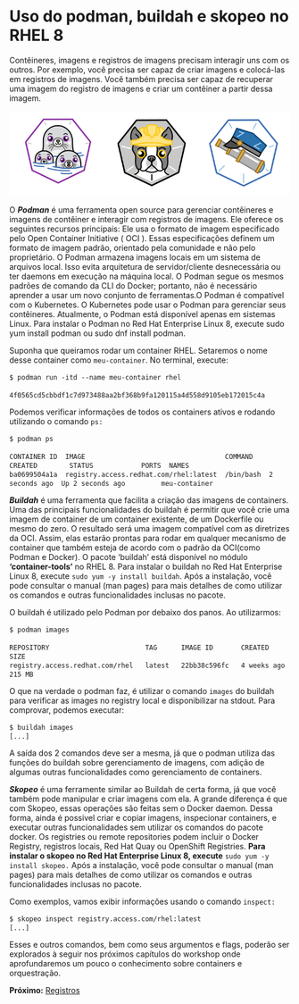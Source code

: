 
# Uso do podman, buildah e skopeo no RHEL 8

Contêineres, imagens e registros de imagens precisam interagir uns com os outros. Por exemplo, você precisa ser capaz de criar imagens e colocá-las em registros de imagens. Você também precisa ser capaz de recuperar uma imagem do registro de imagens e criar um contêiner a partir dessa imagem.

![Podman](../images/123.png)

O _**Podman**_ é uma ferramenta open source para gerenciar contêineres e imagens de contêiner e interagir com registros de imagens. Ele oferece os seguintes recursos principais:
Ele usa o formato de imagem especificado pelo Open Container Initiative ( OCI ). Essas especificações definem um formato de imagem padrão, orientado pela comunidade e não pelo proprietário. O Podman armazena imagens locais em um sistema de arquivos local. Isso evita arquitetura de servidor/cliente desnecessária ou ter daemons em execução na máquina local. O Podman segue os mesmos padrões de comando da CLI do Docker; portanto, não é necessário aprender a usar um novo conjunto de ferramentas.O Podman é compatível com o Kubernetes. O Kubernetes pode usar o Podman para gerenciar seus contêineres. Atualmente, o Podman está disponível apenas em sistemas Linux. Para instalar o Podman no Red Hat Enterprise Linux 8, execute sudo yum install podman ou sudo dnf install podman.

Suponha que queiramos rodar um container RHEL. Setaremos o nome desse container como `meu-container`.
No terminal, execute:

```
$ podman run -itd --name meu-container rhel

4f0565cd5cbbdf1c7d973488aa2bf368b9fa120115a4d558d9105eb172015c4a
```

Podemos verificar informações de todos os containers ativos e rodando utilizando o comando `ps:`

```
$ podman ps

CONTAINER ID  IMAGE                                   COMMAND    CREATED        STATUS            PORTS  NAMES
ba0699504a1a  registry.access.redhat.com/rhel:latest  /bin/bash  2 seconds ago  Up 2 seconds ago         meu-container
```

_**Buildah**_
é uma ferramenta que facilita a criação das imagens de containers. Uma das principais funcionalidades do buildah é permitir que você crie uma imagem de container de um container existente, de um Dockerfile ou mesmo do zero. O resultado será uma imagem compatível com as diretrizes da OCI. Assim, elas estarão prontas para rodar em qualquer mecanismo de container que também esteja de acordo com o padrão da OCI(como Podman e Docker). O pacote ‘buildah’ está disponível no módulo **‘container-tools’**  no RHEL 8.
Para instalar o buildah no Red Hat Enterprise Linux 8, execute `sudo yum -y install buildah`.
Após a instalação, você pode consultar o manual (man pages) para mais detalhes de como utilizar os comandos e outras funcionalidades inclusas no pacote.

O buildah é utilizado pelo Podman por debaixo dos panos. Ao utilizarmos:

```
$ podman images

REPOSITORY                        TAG      IMAGE ID       CREATED       SIZE
registry.access.redhat.com/rhel   latest   22bb38c596fc   4 weeks ago   215 MB
```

O que na verdade o podman faz, é utilizar o comando `images` do buildah para verificar as images no registry local e disponibilizar na stdout.
Para comprovar, podemos executar:

```
$ buildah images
[...]
```

A saída dos 2 comandos deve ser a mesma, já que o podman utiliza das funções do buildah sobre gerenciamento de imagens, com adição de algumas outras funcionalidades como gerenciamento de containers.

_**Skopeo**_
é uma ferramente similar ao Buildah de certa forma, já que você também pode manipular e criar imagens com ela. A grande diferença é que com Skopeo, essas operações são feitas sem o Docker daemon. Dessa forma, ainda é possivel criar e copiar imagens, inspecionar containers, e executar outras funcionalidades sem utilizar os comandos do pacote docker. Os registries ou remote repositories podem incluir o Docker Registry, registros locais, Red Hat Quay ou OpenShift Registries. **Para instalar o skopeo no Red Hat Enterprise Linux 8, execute** `sudo yum -y install skopeo.` Após a instalação, você pode consultar o manual (man pages) para mais detalhes de como utilizar os comandos e outras funcionalidades inclusas no pacote.

Como exemplos, vamos exibir informações usando o comando `inspect:`

```
$ skopeo inspect registry.access.com/rhel:latest
[...]
```

Esses e outros comandos, bem como seus argumentos e flags, poderão ser explorados à seguir nos próximos capítulos do workshop onde aprofundaremos um pouco o conhecimento sobre containers e orquestração.

**Próximo:** [Registros](/linux-containers/registros)
